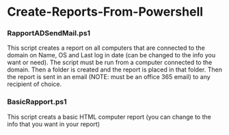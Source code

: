 # Create-Reports-From-Powershell

<h3> RapportADSendMail.ps1 </h3>

This script creates a report on all computers that are connected to the domain on Name, OS and Last log in date (can be changed to the info you want or need). The script must be run from a computer connected to the domain. Then a folder is created and the report is placed in that folder. Then the report is sent in an email (NOTE: must be an office 365 email) to any recipient of choice.


<h3> BasicRapport.ps1 </h3>

This script creats a basic HTML computer report (you can change to the info that you want in your report)
